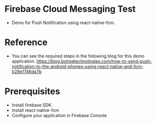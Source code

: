 # Firebase Cloud Messaging Test
  - Demo for Push Notification using react-native-fcm.
  
# Reference
  - You can see the required steps in the following blog for this demo application.
    https://blog.botreetechnologies.com/how-to-send-push-notification-to-the-android-phones-using-react-native-and-fcm-b28e1746da7b
    
# Prerequisites
  - Install firebase SDK.
  - Install react-native-fcm
  - Configure your application in Firebase Console
